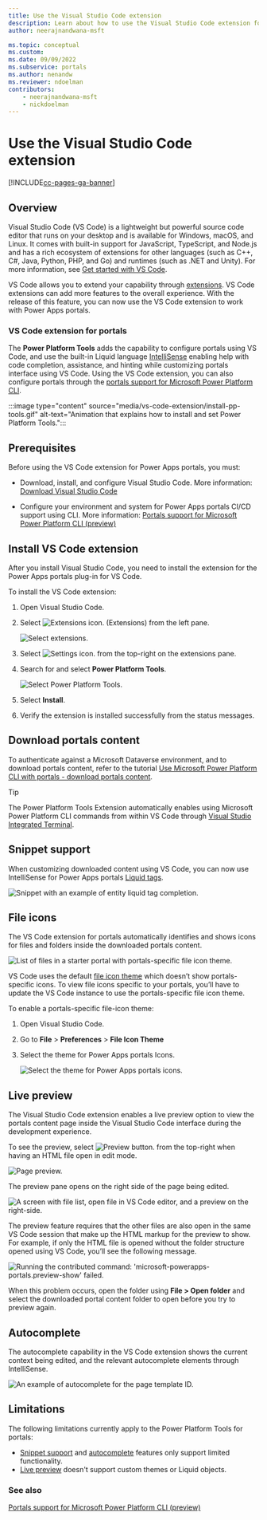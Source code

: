 ```yaml
---
title: Use the Visual Studio Code extension 
description: Learn about how to use the Visual Studio Code extension for portals and integrate with Microsoft Power Platform CLI for CI/CD.
author: neerajnandwana-msft

ms.topic: conceptual
ms.custom: 
ms.date: 09/09/2022
ms.subservice: portals
ms.author: nenandw
ms.reviewer: ndoelman
contributors:
    - neerajnandwana-msft
    - nickdoelman
---
```


# Use the Visual Studio Code extension


[!INCLUDE[cc-pages-ga-banner](../../includes/cc-pages-ga-banner.md)]

## Overview

Visual Studio Code (VS Code) is a lightweight but powerful source code editor that runs on your desktop and is available for Windows, macOS, and Linux. It
comes with built-in support for JavaScript, TypeScript, and Node.js and has a
rich ecosystem of extensions for other languages (such as C++, C\#, Java,
Python, PHP, and Go) and runtimes (such as .NET and Unity). For more information, see [Get
started with VS Code](https://code.visualstudio.com/docs/getstarted/introvideos).

VS Code allows you to extend your capability through
[extensions](https://code.visualstudio.com/docs/introvideos/extend). VS Code
extensions can add more features to the overall experience. With the release of
this feature, you can now use the VS Code extension to work with Power Apps
portals.

### VS Code extension for portals

The **Power Platform Tools** adds the capability to configure portals using
VS Code, and use the built-in Liquid language
[IntelliSense](https://code.visualstudio.com/docs/editor/intellisense) enabling
help with code completion, assistance, and hinting while customizing portals
interface using VS Code. Using the VS Code extension, you can also configure portals through the [portals
support for Microsoft Power Platform CLI](power-apps-cli.md).

:::image type="content" source="media/vs-code-extension/install-pp-tools.gif" alt-text="Animation that explains how to install and set Power Platform Tools.":::

## Prerequisites

Before using the VS Code extension for Power Apps portals, you must:

- Download, install, and configure Visual Studio Code. More information: [Download Visual Studio Code](https://code.visualstudio.com/Download)

- Configure your environment and system for Power Apps portals CI/CD support using CLI. More information: [Portals support for Microsoft Power Platform CLI (preview)](power-apps-cli.md)

## Install VS Code extension

After you install Visual Studio Code, you need to install the extension for the
Power Apps portals plug-in for VS Code. 

To install the VS Code extension:

1. Open Visual Studio Code.

1. Select ![Extensions icon.](media/vs-code-extension/extensions-symbol.png "Extensions icon") (Extensions) from the left pane.

    ![Select extensions.](media/vs-code-extension/extensions.png "Select extensions")

1. Select ![Settings icon.](media/vs-code-extension/settings-symbol.png "Settings icon") from the top-right on the extensions pane.

1. Search for and select **Power Platform Tools**.

    ![Select Power Platform Tools.](media/vs-code-extension/vs-code-extension.png "Select Power Platform Tools")

1. Select **Install**.

1. Verify the extension is installed successfully from the status messages.

## Download portals content

To authenticate against a Microsoft Dataverse environment, and to download
portals content, refer to the tutorial [Use Microsoft Power Platform CLI with portals - download portals content](power-apps-cli-tutorial.md#step-3-download-portals-content).

> [!TIP]
> The Power Platform Tools Extension automatically enables using Microsoft Power Platform CLI commands from within VS Code through [Visual Studio Integrated Terminal](https://code.visualstudio.com/docs/editor/integrated-terminal).

## Snippet support

When customizing downloaded content using VS Code, you can now use IntelliSense
for Power Apps portals
[Liquid tags](liquid/liquid-tags.md).

![Snippet with an example of entity liquid tag completion.](media/vs-code-extension/liquid-tag-completion.png "Snippet with an example of entity Liquid tag completion.")

## File icons

The VS Code extension for portals automatically identifies and shows icons for
files and folders inside the downloaded portals content.

![List of files in a starter portal with portals-specific file icon theme.](media/vs-code-extension/file-icons.png "List of files in a starter portal with portals-specific file icon theme")

VS Code uses the default [file icon
theme](https://code.visualstudio.com/docs/getstarted/themes#_file-icon-themes)
which doesn’t show portals-specific icons. To view file icons specific
to your portals, you’ll have to update the VS Code instance to use the
portals-specific file icon theme.

To enable a portals-specific file-icon theme:

1. Open Visual Studio Code.

1. Go to **File** > **Preferences** > **File Icon Theme**

1. Select the theme for Power Apps portals Icons.

    ![Select the theme for Power Apps portals icons.](media/vs-code-extension/select-theme-icons.png "Select the theme for Power Apps Portals Icons")

## Live preview

The Visual Studio Code extension enables a live preview option to view the portals content page
inside the Visual Studio Code interface during the development
experience.

To see the preview, select ![Preview button.](media/vs-code-extension/preview-symbol.png "Preview button") from the top-right when having an HTML file open in edit mode.

![Page preview.](media/vs-code-extension/page-preview.png "Page preview")

The preview pane opens on the right side of the page being edited.

![A screen with file list, open file in VS Code editor, and a preview on the right-side.](media/vs-code-extension/preview-studio.png "A screen with file list, open file in VS Code editor, and a preview on the right-side")

The preview feature requires that the other files are also open in the same VS Code
session that make up the HTML markup for the preview to show. For example, if
only the HTML file is opened without the folder structure opened using VS Code,
you’ll see the following message.

![Running the contributed command: 'microsoft-powerapps-portals.preview-show' failed.](media/vs-code-extension/preview-failed.png "Error - Running the contributed command: 'microsoft-powerapps-portals.preview-show' failed")

When this problem occurs, open the folder using **File > Open folder** and
select the downloaded portal content folder to open before you try to preview
again.

## Autocomplete

The autocomplete capability in the VS Code extension shows the current context
being edited, and the relevant autocomplete elements through IntelliSense.

![An example of autocomplete for the page template ID.](media/vs-code-extension/auto-complete.png "An example of autocomplete for the page template ID")

## Limitations

The following limitations currently apply to the Power Platform Tools for portals:

- [Snippet support](#snippet-support) and [autocomplete](#autocomplete) features only support limited functionality.
- [Live preview](#live-preview) doesn't support custom themes or Liquid objects.

### See also

[Portals support for Microsoft Power Platform CLI (preview)](power-apps-cli.md)
